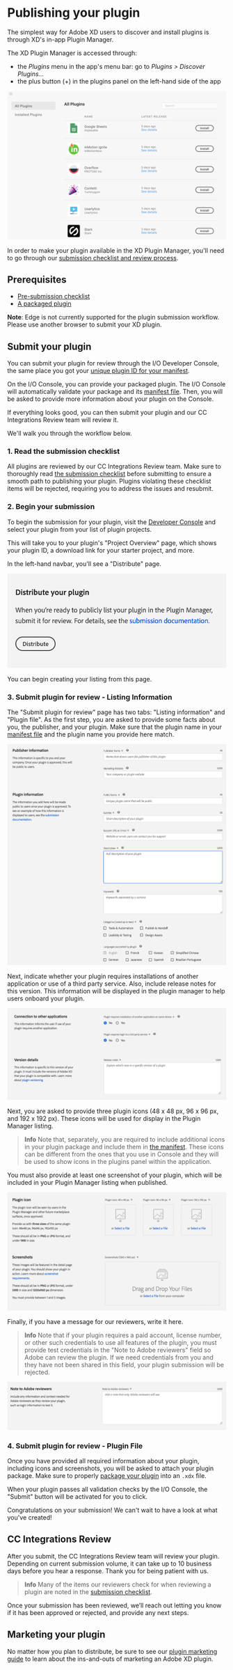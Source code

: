 # Publishing your plugin

The simplest way for Adobe XD users to discover and install plugins is through XD's in-app Plugin Manager.

The XD Plugin Manager is accessed through:

- the _Plugins_ menu in the app's menu bar: go to _Plugins > Discover Plugins..._
- the plus button (+) in the plugins panel on the left-hand side of the app

![XD Plugin Manager](/images/plugin-manager.png)

In order to make your plugin available in the XD Plugin Manager, you'll need to go through our [submission checklist and review process](/distribution/submission-checklist.md).

## Prerequisites

- [Pre-submission checklist](/distribution/submission-checklist.md)
- [A packaged plugin](/distribution/packaging.md)

**Note**: Edge is not currently supported for the plugin submission workflow. Please use another browser to submit your XD plugin.

## Submit your plugin

You can submit your plugin for review through the I/O Developer Console, the same place you got your [unique plugin ID for your manifest](/reference/structure/manifest.md).

On the I/O Console, you can provide your packaged plugin. The I/O Console will automatically validate your package and its [manifest file](/reference/structure/manifest.md). Then, you will be asked to provide more information about your plugin on the Console. 

If everything looks good, you can then submit your plugin and our CC Integrations Review team will review it. 

We'll walk you through the workflow below.

### 1. Read the submission checklist

All plugins are reviewed by our CC Integrations Review team. Make sure to thoroughly read [the submission checklist](/distribution/submission-checklist.md) before submitting to ensure a smooth path to publishing your plugin. Plugins violating these checklist items will be rejected, requiring you to address the issues and resubmit.

### 2. Begin your submission

To begin the submission for your plugin, visit the [Developer Console](https://console.adobe.io/plugins) and select your plugin from your list of plugin projects.

This will take you to your plugin's "Project Overview" page, which shows your plugin ID, a download link for your starter project, and more. 

In the left-hand navbar, you'll see a "Distribute" page.

![Distribute your plugin](/images/submit.png)

You can begin creating your listing from this page.

### 3. Submit plugin for review - Listing Information
The "Submit plugin for review" page has two tabs: "Listing information" and "Plugin file". As the first step, you are asked to provide some facts about you, the publisher, and your plugin. Make sure that the plugin name in your [manifest file](/reference/structure/manifest.md) and the plugin name you provide here match.

![Publisher and plugin info](/images/plugin-and-publisher-info.png)

Next, indicate whether your plugin requires installations of another application or use of a third party service. Also, include release notes for this version. This information will be displayed in the plugin manager to help users onboard your plugin.

![Publisher and plugin info](/images/connect-and-version-details.png)

Next, you are asked to provide three plugin icons (48 x 48 px, 96 x 96 px, and 192 x 192 px). These icons will be used for display in the Plugin Manager listing.

> **Info**
> Note that, separately, you are required to include additional icons in your plugin package and include them in [the manifest](/reference/structure/manifest.md). These icons can be different from the ones that you use in Console and they will be used to show icons in the plugins panel within the application.

You must also provide at least one screenshot of your plugin, which will be included in your Plugin Manager listing when published.

![Publisher and plugin info](/images/plugin-icons-and-screenshots.png)

Finally, if you have a message for our reviewers, write it here. 

> **Info**
> Note that if your plugin requires a paid account, license number, or other such credentials to use all features of the plugin, you must provide test credentials in the "Note to Adobe reviewers" field so Adobe can review the plugin. If we need credentials from you and they have not been shared in this field, your plugin submission will be rejected.

![Note to reviewer](/images/note-to-reviewers.png)

### 4. Submit plugin for review - Plugin File

Once you have provided all required information about your plugin, including icons and screenshots, you will be asked to attach your plugin package. Make sure to properly [package your plugin](/distribution/packaging.md) into an `.xdx` file. 

When your plugin passes all validation checks by the I/O Console, the "Submit" button will be activated for you to click.

Congratulations on your submission! We can't wait to have a look at what you've created!

## CC Integrations Review

After you submit, the CC Integrations Review team will review your plugin. Depending on current submission volume, it can take up to 10 business days before you hear a response. Thank you for being patient with us. 

> **Info**
> Many of the items our reviewers check for when reviewing a plugin are noted in the [submission checklist](/distribution/submission-checklist.md).

Once your submission has been reviewed, we’ll reach out letting you know if it has been approved or rejected, and provide any next steps.

## Marketing your plugin

No matter how you plan to distribute, be sure to see our [plugin marketing guide](./marketing.md) to learn about the ins-and-outs of marketing an Adobe XD plugin.
